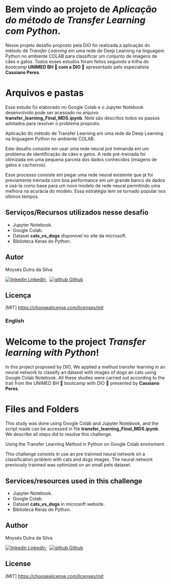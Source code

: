# Bem vindo ao projeto de *Aplicação do método de *Transfer Learning* com Python*.

Nesse projeto desafio proposto pela DIO foi realizada a aplicação do método de *Transfer Learning* em uma rede de Deep Learning na linguagem Python no ambiente COLAB para classificar um conjunto de imagens de cães e gatos.
Todos esses estudos foram feitos seguindo a trilha do *bootcamp* **UNIMED BH :green_heart: com a DIO :muscle:** apresentado pelo especialista **Cassiano Peres**.

# Arquivos e pastas

Esse estudo foi elaborado no Google Colab e o Jupyter Notebook desenvolvido pode ser acessado no arquivo **transfer_learning_Final_MDS.ipynb**. Nele são descritos todos os passos adotados para resolver o problema proposto.

Aplicação do método de Transfer Learning em uma rede de Deep Learning na linguagem Python no ambiente COLAB.

Este desafio consiste em usar uma rede neural pré treinanda em um problema de identificação de cães e gatos. A rede pré-treinada foi otimizada em uma pequena parcela dos dados conhecidos (imagens de gatos e cachorros).

Esse processo consiste em pegar uma rede neural existente que já foi previamente treinada com boa performance em um grande banco de dados e usá-la como base para um novo modelo de rede neural permitindo uma melhora na acurácia do modelo. Essa estratégia tem se tornado popular nos últimos tempos.

## Serviços/Recursos utilizados nesse desafio

-   Jupyter Notebook.
-   Google Colab.
-  Dataset  **cats_vs_dogs** disponível no site da microsoft.
-  Biblioteca Keras do Python.

## Autor

Moysés Dutra da Silva
<p>
  <a href="https://www.linkedin.com/in/moyses-dutra/" rel="nofollow noreferrer">
    <img src="https://i.stack.imgur.com/gVE0j.png" alt="linkedin"> LinkedIn
  </a> &nbsp; 
  <a href="https://github.com/moysesdutra" rel="nofollow noreferrer">
    <img src="https://i.stack.imgur.com/tskMh.png" alt="github"> Github
  </a>
</p>
  

## Licença

[MIT] <https://choosealicense.com/licenses/mit>


### English

# Welcome to the project *Transfer learning with Python*!

In this project proposed by DIO, We applied a method transfer learning in an neural network to classify an dataset with images of dogs an cats  using Google Colab Notebook.  All these studies were carried out according to the trail from the UNIMED BH 💚 bootcamp with DIO 💪 presented by  **Cassiano Peres**.

# Files and Folders

This study was done using Google Colab and Jupyter Notebook, and the script made can be accessed in file  **transfer_learning_Final_MDS.ipynb**. We describe all steps did to resolve this challenge.

Using the Transfer Learning Method in Python on Google Colab enviroment.

This challenge consists in use an pre trainned neural network on a classification problem with cats and dogs images. The neural network previously trainned was optimized on an small pets dataset. 

## Services/resources used in this challenge

-   Jupyter Notebook.
-   Google Colab.
-  Dataset  **cats_vs_dogs** in microsoft website.
-  Biblioteca Keras do Python.


## Author

Moysés Dutra da Silva
<p>
  <a href="https://www.linkedin.com/in/moyses-dutra/" rel="nofollow noreferrer">
    <img src="https://i.stack.imgur.com/gVE0j.png" alt="linkedin"> LinkedIn
  </a> &nbsp; 
  <a href="https://github.com/moysesdutra" rel="nofollow noreferrer">
    <img src="https://i.stack.imgur.com/tskMh.png" alt="github"> Github
  </a>
</p>
  

## License

[MIT] <https://choosealicense.com/licenses/mit>